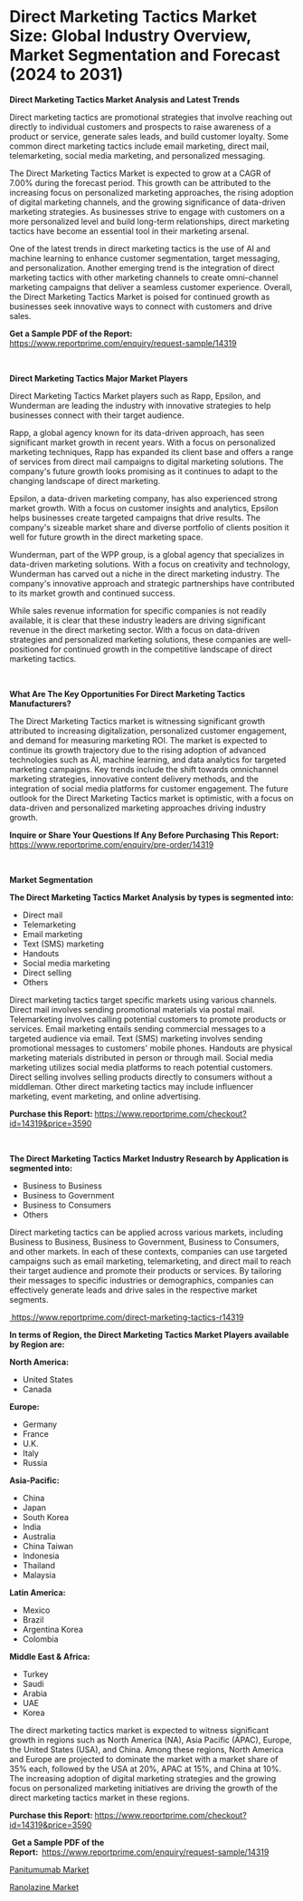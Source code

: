 <p><h1>Direct Marketing Tactics Market Size: Global Industry Overview, Market Segmentation and Forecast (2024 to 2031)</h1></p><p><strong>Direct Marketing Tactics Market Analysis and Latest Trends</strong></p>
<p><p>Direct marketing tactics are promotional strategies that involve reaching out directly to individual customers and prospects to raise awareness of a product or service, generate sales leads, and build customer loyalty. Some common direct marketing tactics include email marketing, direct mail, telemarketing, social media marketing, and personalized messaging.</p><p>The Direct Marketing Tactics Market is expected to grow at a CAGR of 7.00% during the forecast period. This growth can be attributed to the increasing focus on personalized marketing approaches, the rising adoption of digital marketing channels, and the growing significance of data-driven marketing strategies. As businesses strive to engage with customers on a more personalized level and build long-term relationships, direct marketing tactics have become an essential tool in their marketing arsenal.</p><p>One of the latest trends in direct marketing tactics is the use of AI and machine learning to enhance customer segmentation, target messaging, and personalization. Another emerging trend is the integration of direct marketing tactics with other marketing channels to create omni-channel marketing campaigns that deliver a seamless customer experience. Overall, the Direct Marketing Tactics Market is poised for continued growth as businesses seek innovative ways to connect with customers and drive sales.</p></p>
<p><strong>Get a Sample PDF of the Report:&nbsp;</strong> <a href="https://www.reportprime.com/enquiry/request-sample/14319">https://www.reportprime.com/enquiry/request-sample/14319</a></p>
<p>&nbsp;</p>
<p><strong>Direct Marketing Tactics Major Market Players</strong></p>
<p><p>Direct Marketing Tactics Market players such as Rapp, Epsilon, and Wunderman are leading the industry with innovative strategies to help businesses connect with their target audience. </p><p>Rapp, a global agency known for its data-driven approach, has seen significant market growth in recent years. With a focus on personalized marketing techniques, Rapp has expanded its client base and offers a range of services from direct mail campaigns to digital marketing solutions. The company's future growth looks promising as it continues to adapt to the changing landscape of direct marketing.</p><p>Epsilon, a data-driven marketing company, has also experienced strong market growth. With a focus on customer insights and analytics, Epsilon helps businesses create targeted campaigns that drive results. The company's sizeable market share and diverse portfolio of clients position it well for future growth in the direct marketing space.</p><p>Wunderman, part of the WPP group, is a global agency that specializes in data-driven marketing solutions. With a focus on creativity and technology, Wunderman has carved out a niche in the direct marketing industry. The company's innovative approach and strategic partnerships have contributed to its market growth and continued success.</p><p>While sales revenue information for specific companies is not readily available, it is clear that these industry leaders are driving significant revenue in the direct marketing sector. With a focus on data-driven strategies and personalized marketing solutions, these companies are well-positioned for continued growth in the competitive landscape of direct marketing tactics.</p></p>
<p>&nbsp;</p>
<p><strong>What Are The Key Opportunities For Direct Marketing Tactics Manufacturers?</strong></p>
<p><p>The Direct Marketing Tactics market is witnessing significant growth attributed to increasing digitalization, personalized customer engagement, and demand for measuring marketing ROI. The market is expected to continue its growth trajectory due to the rising adoption of advanced technologies such as AI, machine learning, and data analytics for targeted marketing campaigns. Key trends include the shift towards omnichannel marketing strategies, innovative content delivery methods, and the integration of social media platforms for customer engagement. The future outlook for the Direct Marketing Tactics market is optimistic, with a focus on data-driven and personalized marketing approaches driving industry growth.</p></p>
<p><strong>Inquire or Share Your Questions If Any Before Purchasing This Report:</strong> <a href="https://www.reportprime.com/enquiry/pre-order/14319">https://www.reportprime.com/enquiry/pre-order/14319</a></p>
<p>&nbsp;</p>
<p><strong>Market Segmentation</strong></p>
<p><strong>The Direct Marketing Tactics Market Analysis by types is segmented into:</strong></p>
<p><ul><li>Direct mail</li><li>Telemarketing</li><li>Email marketing</li><li>Text (SMS) marketing</li><li>Handouts</li><li>Social media marketing</li><li>Direct selling</li><li>Others</li></ul></p>
<p><p>Direct marketing tactics target specific markets using various channels. Direct mail involves sending promotional materials via postal mail. Telemarketing involves calling potential customers to promote products or services. Email marketing entails sending commercial messages to a targeted audience via email. Text (SMS) marketing involves sending promotional messages to customers' mobile phones. Handouts are physical marketing materials distributed in person or through mail. Social media marketing utilizes social media platforms to reach potential customers. Direct selling involves selling products directly to consumers without a middleman. Other direct marketing tactics may include influencer marketing, event marketing, and online advertising.</p></p>
<p><strong>Purchase this Report:&nbsp;</strong><a href="https://www.reportprime.com/checkout?id=14319&price=3590">https://www.reportprime.com/checkout?id=14319&price=3590</a></p>
<p>&nbsp;</p>
<p><strong>The Direct Marketing Tactics Market Industry Research by Application is segmented into:</strong></p>
<p><ul><li>Business to Business</li><li>Business to Government</li><li>Business to Consumers</li><li>Others</li></ul></p>
<p><p>Direct marketing tactics can be applied across various markets, including Business to Business, Business to Government, Business to Consumers, and other markets. In each of these contexts, companies can use targeted campaigns such as email marketing, telemarketing, and direct mail to reach their target audience and promote their products or services. By tailoring their messages to specific industries or demographics, companies can effectively generate leads and drive sales in the respective market segments.</p></p>
<p><a href="https://www.reportprime.com/direct-marketing-tactics-r14319">&nbsp;https://www.reportprime.com/direct-marketing-tactics-r14319</a></p>
<p><strong>In terms of Region, the Direct Marketing Tactics Market Players available by Region are:</strong></p>
<p>
    <p> <strong> North America: </strong>
        <ul>
            <li>United States</li>
            <li>Canada</li>
        </ul>
        </p> 
    <p> <strong> Europe: </strong>
        <ul>
            <li>Germany</li>
            <li>France</li>
            <li>U.K.</li>
            <li>Italy</li>
            <li>Russia</li>
        </ul>
        </p> 
    <p> <strong> Asia-Pacific: </strong>
        <ul>
            <li>China</li>
            <li>Japan</li>
            <li>South Korea</li>
            <li>India</li>
            <li>Australia</li>
            <li>China Taiwan</li>
            <li>Indonesia</li>
            <li>Thailand</li>
            <li>Malaysia</li>
        </ul>
        </p> 
    <p> <strong> Latin America: </strong>
        <ul>
            <li>Mexico</li>
            <li>Brazil</li>
            <li>Argentina Korea</li>
            <li>Colombia</li>
        </ul>
        </p> 
    <p> <strong> Middle East & Africa: </strong>
        <ul>
            <li>Turkey</li>
            <li>Saudi</li>
            <li>Arabia</li>
            <li>UAE</li>
            <li>Korea</li>
        </ul>
    </p>
    </p>
<p><p>The direct marketing tactics market is expected to witness significant growth in regions such as North America (NA), Asia Pacific (APAC), Europe, the United States (USA), and China. Among these regions, North America and Europe are projected to dominate the market with a market share of 35% each, followed by the USA at 20%, APAC at 15%, and China at 10%. The increasing adoption of digital marketing strategies and the growing focus on personalized marketing initiatives are driving the growth of the direct marketing tactics market in these regions.</p></p>
<p><strong>Purchase this Report: </strong><a href="https://www.reportprime.com/checkout?id=14319&price=3590">https://www.reportprime.com/checkout?id=14319&price=3590</a></p>
<p>&nbsp;<strong>Get a Sample PDF of the Report:&nbsp;&nbsp;</strong><a href="https://www.reportprime.com/enquiry/request-sample/14319">https://www.reportprime.com/enquiry/request-sample/14319</a></p>
<p><strong></strong></p>
<p><p><a href="https://github.com/labibmmn112/Market-Research-Report-List-2/blob/main/panitumumab-market.md">Panitumumab Market</a></p><p><a href="https://github.com/gladysalidde/Market-Research-Report-List-2/blob/main/ranolazine-market.md">Ranolazine Market</a></p></p>